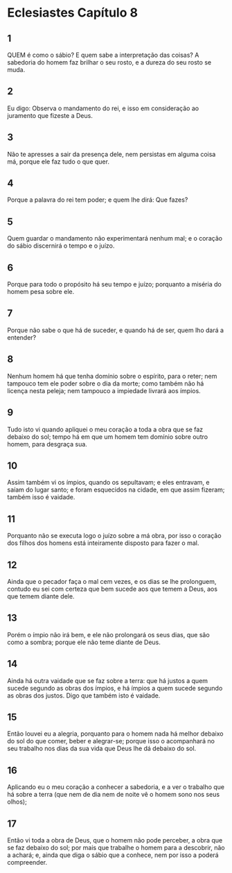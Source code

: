 # Eclesiastes Capítulo 8

## 1
QUEM é como o sábio? E quem sabe a interpretação das coisas? A sabedoria do homem faz brilhar o seu rosto, e a dureza do seu rosto se muda.

## 2
Eu digo: Observa o mandamento do rei, e isso em consideração ao juramento que fizeste a Deus.

## 3
Não te apresses a sair da presença dele, nem persistas em alguma coisa má, porque ele faz tudo o que quer.

## 4
Porque a palavra do rei tem poder; e quem lhe dirá: Que fazes?

## 5
Quem guardar o mandamento não experimentará nenhum mal; e o coração do sábio discernirá o tempo e o juízo.

## 6
Porque para todo o propósito há seu tempo e juízo; porquanto a miséria do homem pesa sobre ele.

## 7
Porque não sabe o que há de suceder, e quando há de ser, quem lho dará a entender?

## 8
Nenhum homem há que tenha domínio sobre o espírito, para o reter; nem tampouco tem ele poder sobre o dia da morte; como também não há licença nesta peleja; nem tampouco a impiedade livrará aos ímpios.

## 9
Tudo isto vi quando apliquei o meu coração a toda a obra que se faz debaixo do sol; tempo há em que um homem tem domínio sobre outro homem, para desgraça sua.

## 10
Assim também vi os ímpios, quando os sepultavam; e eles entravam, e saíam do lugar santo; e foram esquecidos na cidade, em que assim fizeram; também isso é vaidade.

## 11
Porquanto não se executa logo o juízo sobre a má obra, por isso o coração dos filhos dos homens está inteiramente disposto para fazer o mal.

## 12
Ainda que o pecador faça o mal cem vezes, e os dias se lhe prolonguem, contudo eu sei com certeza que bem sucede aos que temem a Deus, aos que temem diante dele.

## 13
Porém o ímpio não irá bem, e ele não prolongará os seus dias, que são como a sombra; porque ele não teme diante de Deus.

## 14
Ainda há outra vaidade que se faz sobre a terra: que há justos a quem sucede segundo as obras dos ímpios, e há ímpios a quem sucede segundo as obras dos justos. Digo que também isto é vaidade.

## 15
Então louvei eu a alegria, porquanto para o homem nada há melhor debaixo do sol do que comer, beber e alegrar-se; porque isso o acompanhará no seu trabalho nos dias da sua vida que Deus lhe dá debaixo do sol.

## 16
Aplicando eu o meu coração a conhecer a sabedoria, e a ver o trabalho que há sobre a terra (que nem de dia nem de noite vê o homem sono nos seus olhos);

## 17
Então vi toda a obra de Deus, que o homem não pode perceber, a obra que se faz debaixo do sol; por mais que trabalhe o homem para a descobrir, não a achará; e, ainda que diga o sábio que a conhece, nem por isso a poderá compreender.

